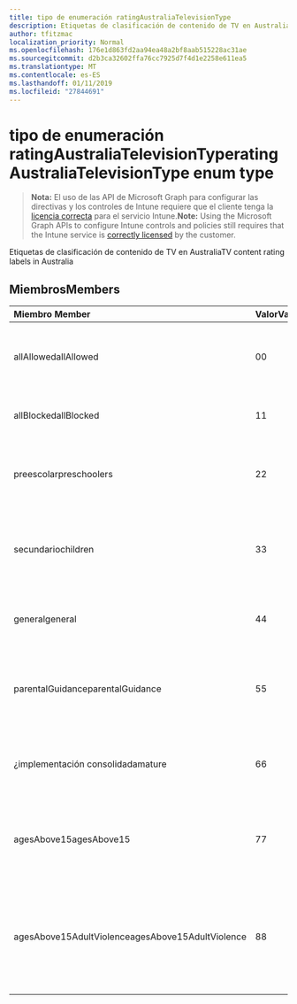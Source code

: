 ```yaml
---
title: tipo de enumeración ratingAustraliaTelevisionType
description: Etiquetas de clasificación de contenido de TV en Australia
author: tfitzmac
localization_priority: Normal
ms.openlocfilehash: 176e1d863fd2aa94ea48a2bf8aab515228ac31ae
ms.sourcegitcommit: d2b3ca32602ffa76cc7925d7f4d1e2258e611ea5
ms.translationtype: MT
ms.contentlocale: es-ES
ms.lasthandoff: 01/11/2019
ms.locfileid: "27844691"
---
```

# <a name="ratingaustraliatelevisiontype-enum-type"></a><span data-ttu-id="fe33f-103">tipo de enumeración ratingAustraliaTelevisionType</span><span class="sxs-lookup"><span data-stu-id="fe33f-103">ratingAustraliaTelevisionType enum type</span></span>

> <span data-ttu-id="fe33f-104">**Nota:** El uso de las API de Microsoft Graph para configurar las directivas y los controles de Intune requiere que el cliente tenga la [licencia correcta](https://go.microsoft.com/fwlink/?linkid=839381) para el servicio Intune.</span><span class="sxs-lookup"><span data-stu-id="fe33f-104">**Note:** Using the Microsoft Graph APIs to configure Intune controls and policies still requires that the Intune service is [correctly licensed](https://go.microsoft.com/fwlink/?linkid=839381) by the customer.</span></span>

<span data-ttu-id="fe33f-105">Etiquetas de clasificación de contenido de TV en Australia</span><span class="sxs-lookup"><span data-stu-id="fe33f-105">TV content rating labels in Australia</span></span>
## <a name="members"></a><span data-ttu-id="fe33f-106">Miembros</span><span class="sxs-lookup"><span data-stu-id="fe33f-106">Members</span></span>
|<span data-ttu-id="fe33f-107">Miembro	</span><span class="sxs-lookup"><span data-stu-id="fe33f-107">Member</span></span>|<span data-ttu-id="fe33f-108">Valor</span><span class="sxs-lookup"><span data-stu-id="fe33f-108">Value</span></span>|<span data-ttu-id="fe33f-109">Description</span><span class="sxs-lookup"><span data-stu-id="fe33f-109">Description</span></span>|
|:---|:---|:---|
|<span data-ttu-id="fe33f-110">allAllowed</span><span class="sxs-lookup"><span data-stu-id="fe33f-110">allAllowed</span></span>|<span data-ttu-id="fe33f-111">0</span><span class="sxs-lookup"><span data-stu-id="fe33f-111">0</span></span>|<span data-ttu-id="fe33f-112">Valor predeterminado, permitir que todos los TV muestra contenido</span><span class="sxs-lookup"><span data-stu-id="fe33f-112">Default value, allow all TV shows content</span></span>|
|<span data-ttu-id="fe33f-113">allBlocked</span><span class="sxs-lookup"><span data-stu-id="fe33f-113">allBlocked</span></span>|<span data-ttu-id="fe33f-114">1</span><span class="sxs-lookup"><span data-stu-id="fe33f-114">1</span></span>|<span data-ttu-id="fe33f-115">No permitir que cualquier TV muestra contenido</span><span class="sxs-lookup"><span data-stu-id="fe33f-115">Do not allow any TV shows content</span></span>|
|<span data-ttu-id="fe33f-116">preescolar</span><span class="sxs-lookup"><span data-stu-id="fe33f-116">preschoolers</span></span>|<span data-ttu-id="fe33f-117">2</span><span class="sxs-lookup"><span data-stu-id="fe33f-117">2</span></span>|<span data-ttu-id="fe33f-118">La clasificación de P está pensada para preescolar</span><span class="sxs-lookup"><span data-stu-id="fe33f-118">The P classification is intended for preschoolers</span></span>|
|<span data-ttu-id="fe33f-119">secundario</span><span class="sxs-lookup"><span data-stu-id="fe33f-119">children</span></span>|<span data-ttu-id="fe33f-120">3</span><span class="sxs-lookup"><span data-stu-id="fe33f-120">3</span></span>|<span data-ttu-id="fe33f-121">La clasificación de C está pensada para elementos secundarios en 14</span><span class="sxs-lookup"><span data-stu-id="fe33f-121">The C classification is intended for children under 14</span></span>|
|<span data-ttu-id="fe33f-122">general</span><span class="sxs-lookup"><span data-stu-id="fe33f-122">general</span></span>|<span data-ttu-id="fe33f-123">4</span><span class="sxs-lookup"><span data-stu-id="fe33f-123">4</span></span>|<span data-ttu-id="fe33f-124">La clasificación G es adecuada para todos los años</span><span class="sxs-lookup"><span data-stu-id="fe33f-124">The G classification is suitable for all ages</span></span>|
|<span data-ttu-id="fe33f-125">parentalGuidance</span><span class="sxs-lookup"><span data-stu-id="fe33f-125">parentalGuidance</span></span>|<span data-ttu-id="fe33f-126">5</span><span class="sxs-lookup"><span data-stu-id="fe33f-126">5</span></span>|<span data-ttu-id="fe33f-127">Se recomienda la clasificación de páginas para los visores de jóvenes</span><span class="sxs-lookup"><span data-stu-id="fe33f-127">The PG classification is recommended for young viewers</span></span>|
|<span data-ttu-id="fe33f-128">¿implementación consolidada</span><span class="sxs-lookup"><span data-stu-id="fe33f-128">mature</span></span>|<span data-ttu-id="fe33f-129">6</span><span class="sxs-lookup"><span data-stu-id="fe33f-129">6</span></span>|<span data-ttu-id="fe33f-130">La clasificación de M se recomienda para los visores de más de 15</span><span class="sxs-lookup"><span data-stu-id="fe33f-130">The M classification is recommended for viewers over 15</span></span>|
|<span data-ttu-id="fe33f-131">agesAbove15</span><span class="sxs-lookup"><span data-stu-id="fe33f-131">agesAbove15</span></span>|<span data-ttu-id="fe33f-132">7</span><span class="sxs-lookup"><span data-stu-id="fe33f-132">7</span></span>|<span data-ttu-id="fe33f-133">La clasificación de MA15 + no es adecuada para que los visores en 15</span><span class="sxs-lookup"><span data-stu-id="fe33f-133">The MA15+ classification is not suitable for viewers under 15</span></span>|
|<span data-ttu-id="fe33f-134">agesAbove15AdultViolence</span><span class="sxs-lookup"><span data-stu-id="fe33f-134">agesAbove15AdultViolence</span></span>|<span data-ttu-id="fe33f-135">8</span><span class="sxs-lookup"><span data-stu-id="fe33f-135">8</span></span>|<span data-ttu-id="fe33f-136">La clasificación de AV15 + no es adecuada para que los visores en 15, específico de violencia para adultos</span><span class="sxs-lookup"><span data-stu-id="fe33f-136">The AV15+ classification is not suitable for viewers under 15, adult violence-specific</span></span>|



